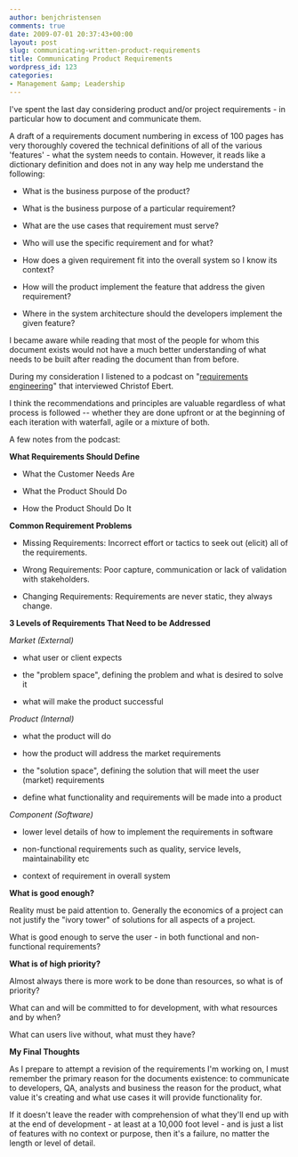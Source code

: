 ```yaml
---
author: benjchristensen
comments: true
date: 2009-07-01 20:37:43+00:00
layout: post
slug: communicating-written-product-requirements
title: Communicating Product Requirements
wordpress_id: 123
categories:
- Management &amp; Leadership
---
```


I've spent the last day considering product and/or project requirements - in particular how to document and communicate them.

A draft of a requirements document numbering in excess of 100 pages has very thoroughly covered the technical definitions of all of the various 'features' - what the system needs to contain. However, it reads like a dictionary definition and does not in any way help me understand the following:



	
  * What is the business purpose of the product?

	
  * What is the business purpose of a particular requirement?

	
  * What are the use cases that requirement must serve?

	
  * Who will use the specific requirement and for what?

	
  * How does a given requirement fit into the overall system so I know its context?

	
  * How will the product implement the feature that address the given requirement?

	
  * Where in the system architecture should the developers implement the given feature?


I became aware while reading that most of the people for whom this document exists would not have a much better understanding of what needs to be built after reading the document than from before.

During my consideration I listened to a podcast on "[requirements engineering](http://www.se-radio.net/podcast/2008-10/episode-114-christof-ebert-requirements-engineering)" that interviewed Christof Ebert.

I think the recommendations and principles are valuable regardless of what process is followed -- whether they are done upfront or at the beginning of each iteration with waterfall, agile or a mixture of both.

A few notes from the podcast:

**What Requirements Should Define**



	
  * What the Customer Needs Are

	
  * What the Product Should Do

	
  * How the Product Should Do It


**Common Requirement Problems**



	
  * Missing Requirements: Incorrect effort or tactics to seek out (elicit) all of the requirements.

	
  * Wrong Requirements: Poor capture, communication or lack of validation with stakeholders.

	
  * Changing Requirements: Requirements are never static, they always change.


**3 Levels of Requirements That Need to be Addressed**

_Market (External)_



	
  * what user or client expects

	
  * the "problem space", defining the problem and what is desired to solve it

	
  * what will make the product successful


_Product (Internal)_



	
  * what the product will do

	
  * how the product will address the market requirements

	
  * the "solution space", defining the solution that will meet the user (market) requirements

	
  * define what functionality and requirements will be made into a product


_Component (Software)_



	
  * lower level details of how to implement the requirements in software

	
  * non-functional requirements such as quality, service levels, maintainability etc

	
  * context of requirement in overall system


**What is good enough?**

Reality must be paid attention to. Generally the economics of a project can not justify the "ivory tower" of solutions for all aspects of a project.

What is good enough to serve the user - in both functional and non-functional requirements?

**What is of high priority?**

Almost always there is more work to be done than resources, so what is of priority?

What can and will be committed to for development, with what resources and by when?

What can users live without, what must they have?

**My Final Thoughts**

As I prepare to attempt a revision of the requirements I'm working on, I must remember the primary reason for the documents existence: to communicate to developers, QA, analysts and business the reason for the product, what value it's creating and what use cases it will provide functionality for.

If it doesn't leave the reader with comprehension of what they'll end up with at the end of development - at least at a 10,000 foot level - and is just a list of features with no context or purpose, then it's a failure, no matter the length or level of detail.
